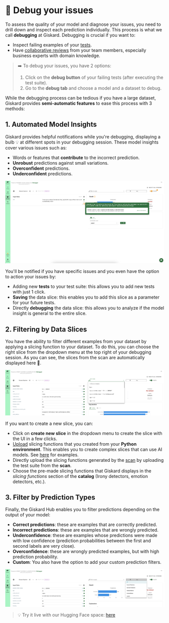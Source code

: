 # 🧐 Debug your issues

To assess the quality of your model and diagnose your issues, you need to drill down and inspect each prediction individually. 
This process is what we call **debugging** at Giskard. Debugging is crucial if you want to:
* Inspect failing examples of your [tests](../write_and_debug_tests/index.md).
* Have [collaborative reviews](../collaborate/index.md) from your team members, especially business experts with domain knowledge.

> ➡️ To debug your issues, you have 2 options:
> 1. Click on the **debug button** of your failing tests (after executing the test suite).
> 2. Go to the **debug tab** and choose a model and a dataset to debug.

While the debugging process can be tedious if you have a large dataset, Giskard provides **semi-automatic features** to ease this process with 3 methods:

## 1. Automated Model Insights

Giskard provides helpful notifications while you're debugging, displaying a bulb 💡 at different spots in your debugging session. These model insights cover various issues such as:
* Words or features that **contribute** to the incorrect prediction.
* **Unrobust** predictions against small variations.
* **Overconfident** predictions.
* **Underconfident** predictions.

![Push](../../assets/push.png)

You'll be notified if you have specific issues and you even have the option to action your issues by:
* Adding new **tests** to your test suite: this allows you to add new tests with just 1 click.
* **Saving** the data slice: this enables you to add this slice as a parameter for your future tests.
* Directly **debugging** the data slice: this allows you to analyze if the model insight is general to the entire slice.

## 2. Filtering by Data Slices

You have the ability to filter different examples from your dataset by applying a slicing function to your dataset. To do this, you can choose the right slice from the dropdown menu at the top right of your debugging session. As you can see, the slices from the scan are automatically displayed here 🙂.

![Slice](../../assets/slice.png)

If you want to create a new slice, you can:
* Click on **create new slice** in the dropdown menu to create the slice with the UI in a few clicks.
* [Upload](../upload/index.md) slicing functions that you created from your **Python environment**. This enables you to create complex slices that can use AI models. See [here](../../open_source/customize_tests/data_slices/index.md) for examples.
* Directly upload the slicing functions generated by the [scan](../../open_source/scan/index.md) by uploading the test suite from the **scan**.
* Choose the pre-made slicing functions that Giskard displays in the *slicing functions* section of the **catalog** (Irony detectors, emotion detectors, etc.).

## 3. Filter by Prediction Types

Finally, the Giskard Hub enables you to filter predictions depending on the output of your model:
* **Correct predictions**: these are examples that are correctly predicted.
* **Incorrect predictions**: these are examples that are wrongly predicted.
* **Underconfidence**: these are examples whose predictions were made with low confidence (prediction probabilities between the first and second labels are very close).
* **Overconfidence**: these are wrongly predicted examples, but with high prediction probability.
* **Custom**: You also have the option to add your custom prediction filters.

![Output filter](../../assets/output_filter.png)

> 💡 Try it live with our Hugging Face space: [here](https://giskardai-giskard.hf.space/main/projects)
